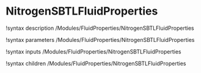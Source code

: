 # NitrogenSBTLFluidProperties

!syntax description /Modules/FluidProperties/NitrogenSBTLFluidProperties

!syntax parameters /Modules/FluidProperties/NitrogenSBTLFluidProperties

!syntax inputs /Modules/FluidProperties/NitrogenSBTLFluidProperties

!syntax children /Modules/FluidProperties/NitrogenSBTLFluidProperties
